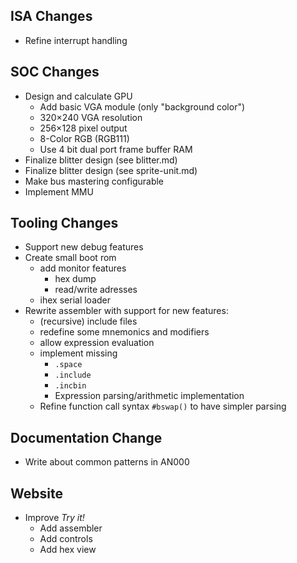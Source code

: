 ## ISA Changes
- Refine interrupt handling

## SOC Changes
- Design and calculate GPU
  - Add basic VGA module (only "background color")
  - 320×240 VGA resolution
  - 256×128 pixel output
  - 8-Color RGB (RGB111)
  - Use 4 bit dual port frame buffer RAM 
- Finalize blitter design (see blitter.md)
- Finalize blitter design (see sprite-unit.md)
- Make bus mastering configurable
- Implement MMU

## Tooling Changes
- Support new debug features
- Create small boot rom
  - add monitor features
    - hex dump
    - read/write adresses
  - ihex serial loader
- Rewrite assembler with support for new features:
  - (recursive) include files
  - redefine some mnemonics and modifiers
  - allow expression evaluation
  - implement missing
    - `.space`
    - `.include`
    - `.incbin`
    - Expression parsing/arithmetic implementation
  - Refine function call syntax `#bswap()` to have simpler parsing 
  

## Documentation Change
- Write about common patterns in AN000

## Website
- Improve *Try it!*
  - Add assembler
  - Add controls
  - Add hex view